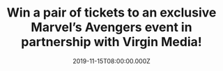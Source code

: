 ---
campaign-uuid: "c-501099af-8dc7-4e10-8a25-f0a155f89669"
type: "Preview"
category: "Event"
date: "2019-11-15T08:00:00.000Z"
end-date: "2019-12-15T23:59:00.000Z"
disable-form: false
is_promoted: true
has_entry_page: true
title: "Win a pair of tickets to an exclusive Marvel’s Avengers event in partnership\
  \ with Virgin Media!"
competition-description: "<p>Virgin Media has teamed up with Square Enix to bring\
  \ you a UK exclusive play of Marvel’s Avengers before it’s official release and\
  \ we’ve got XX pairs of tickets to give away. You’ll be given a hero’s welcome as\
  \ you play the superheroes you love, months ahead of the game’s official UK release\
  \ in May next year.</p>\n<p>The exclusive Marvel’s Avengers gameplay event will\
  \ include 30 minutes of gameplay, using the best gear for an optimal gaming experience.\
  \ There’ll also be Avengers costume displays, a Marvel’s Avengers Artwork Gallery,\
  \ great giveaways and experiential photo opportunities.</p>\n<p>Click below for\
  \ a chance to win now!</p>\n"
hero-header: "Win a pair of tickets to an exclusive Marvel’s Avengers event in partnership\
  \ with Virgin Media!"
terms-confirmation: "N/A"
banner-img: "https://assets.expresslyapp.com/asset-b973b23b-13cc-4088-a385-720772e44257.jpg"
logo-left-href: "aaa.nme.com"
logo-left-image: "https://assets.expresslyapp.com/asset-14678207-a71f-498d-8a59-b56735fc835f.jpg"
logo-left-title: "NME AAA"
bg-image-hero: "https://assets.expresslyapp.com/asset-06703b8e-8f84-48ac-bdfd-a62f603e265b.png"
bg-image-first: "https://assets.expresslyapp.com/asset-2ee47159-a29c-4828-a244-b189f5925674.jpg"
bg-image-second: "https://assets.expresslyapp.com/asset-bf5c31e0-5b4b-4615-a2d0-f12a74402b1b.jpg"
section1-content: "<p>Virgin Media has teamed up with Square Enix to bring you a UK\
  \ exclusive play of Marvel’s Avengers before it’s official release and we’ve got\
  \ XX pairs of tickets to give away.You’ll be given a hero’s welcome as you play\
  \ the superheroes you love, months ahead of the game’s official UK release in May\
  \ next year.</p>\n<p>The exclusive Marvel’s Avengers gameplay event will include\
  \ 30 minutes of gameplay, using the best gear for an optimal gaming experience.\
  \ There’ll also be Avengers costume displays, a Marvel’s Avengers Artwork Gallery,\
  \ great giveaways and experiential photo opportunities.</p>\n"
section2-content: "<p>*  - Location: Victoria House, 37 Southampton Row, Holborn,\
  \ London, WC1B 4DA</p>\n<p>* - Session time: 12.30-13.30pm on Thursday 21st November</p>\n\
  <p>* - Please arrive 10 minutes before your session to guarantee entry and bring\
  \ along your confirmation email</p>\n<p>*- Late-comers may not be admitted</p>\n\
  <p>* - Over 16s Only, ID will be required</p>\n<p>* - A bag search will be in operation</p>\n\
  <p>* - Your ticket exclude all food, drink, spending money, travel and any other\
  \ costs connected to the Prize</p>\n<p>* - If you require any special assistance,\
  \ please let us know.</p>\n<p>@VirginMedia. @PlayAvengers and #EmbraceYourPowers</p>\n"
entry-title: "Win a pair of tickets to an exclusive Marvel’s Avengers event in partnership\
  \ with Virgin Media!"
entry-content: "<p>Enter below for a chance to win a pair of tickets to an exclusive\
  \ Marvel’s Avengers event in partnership with Virgin Media before 15th of December\
  \ 2019.</p>\n"
has-winner: false
prize-description: "A pair of tickets to an exclusive Marvel’s Avengers event in partnership\
  \ with Virgin Media!"
country-restrictions:
- "GB"
---